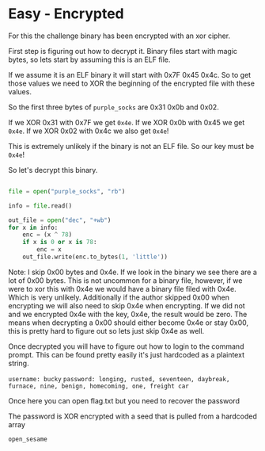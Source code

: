 # Easy - Encrypted

For this the challenge binary has been encrypted with an xor cipher.

First step is figuring out how to decrypt it.
Binary files start with magic bytes, so lets start by assuming this is an ELF file.

If we assume it is an ELF binary it will start with 0x7F 0x45 0x4c.
So to get those values we need to XOR the beginning of the encrypted file with these values.

So the first three bytes of `purple_socks` are 0x31 0x0b and 0x02.

If we XOR 0x31 with 0x7F we get `0x4e`.
If we XOR 0x0b with 0x45 we get `0x4e`.
If we XOR 0x02 with 0x4c we also get `0x4e`!

This is extremely unlikely if the binary is not an ELF file.
So our key must be `0x4e`!

So let's decrypt this binary.

```python

file = open("purple_socks", "rb")

info = file.read()

out_file = open("dec", "+wb")
for x in info:
    enc = (x ^ 78)
    if x is 0 or x is 78:
        enc = x
    out_file.write(enc.to_bytes(1, 'little'))

```

Note: I skip 0x00 bytes and 0x4e. If we look in the binary we see there are a lot of 0x00 bytes.
This is not uncommon for a binary file, however, if we were to xor this with 0x4e we would have a binary file filed with 0x4e.
Which is very unlikely.
Additionally if the author skipped 0x00 when encrypting we will also need to skip 0x4e when encrypting.
If we did not and we encrypted 0x4e with the key, 0x4e, the result would be zero.
The means when decrypting a 0x00 should either become 0x4e or stay 0x00, this is pretty hard to figure out so lets just skip 0x4e as well.

Once decrypted you will have to figure out how to login to the command prompt.
This can be found pretty easily it's just hardcoded as a plaintext string.

`username: bucky`
`password: longing, rusted, seventeen, daybreak, furnace, nine, benign, homecoming, one, freight car`

Once here you can open flag.txt but you need to recover the password

The password is XOR encrypted with a seed that is pulled from a hardcoded array

`open_sesame`
